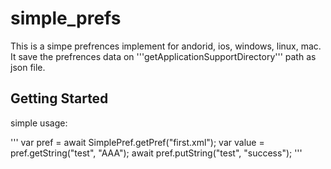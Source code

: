 # simple_prefs

This is a simpe prefrences implement for andorid, ios, windows, linux, mac.
It save the prefrences data on '''getApplicationSupportDirectory''' path as json file.

## Getting Started

simple usage:

'''
  var pref = await SimplePref.getPref("first.xml");
  var value = pref.getString("test", "AAA");
  await pref.putString("test", "success");
'''
